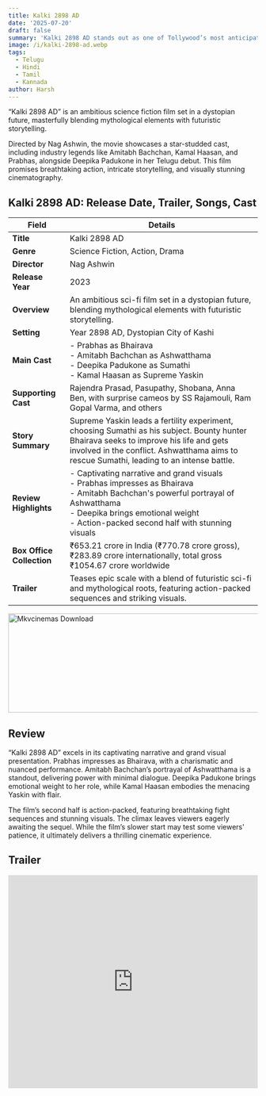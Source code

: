```yaml
---
title: Kalki 2898 AD
date: '2025-07-20'
draft: false
summary: 'Kalki 2898 AD stands out as one of Tollywood’s most anticipated and successful movies of 2024.'
image: /i/kalki-2898-ad.webp
tags:
  - Telugu
  - Hindi
  - Tamil
  - Kannada
author: Harsh
---
```


“Kalki 2898 AD” is an ambitious science fiction film set in a dystopian future, masterfully blending mythological elements with futuristic storytelling.

Directed by Nag Ashwin, the movie showcases a star-studded cast, including industry legends like Amitabh Bachchan, Kamal Haasan, and Prabhas, alongside Deepika Padukone in her Telugu debut. This film promises breathtaking action, intricate storytelling, and visually stunning cinematography.

## Kalki 2898 AD: Release Date, Trailer, Songs, Cast

| **Field**                 | **Details**                                                                                                                                                                                                                         |
| ------------------------- | ----------------------------------------------------------------------------------------------------------------------------------------------------------------------------------------------------------------------------------- |
| **Title**                 | Kalki 2898 AD                                                                                                                                                                                                                       |
| **Genre**                 | Science Fiction, Action, Drama                                                                                                                                                                                                      |
| **Director**              | Nag Ashwin                                                                                                                                                                                                                          |
| **Release Year**          | 2023                                                                                                                                                                                                                                |
| **Overview**              | An ambitious sci-fi film set in a dystopian future, blending mythological elements with futuristic storytelling.                                                                                                                    |
| **Setting**               | Year 2898 AD, Dystopian City of Kashi                                                                                                                                                                                               |
| **Main Cast**             | - Prabhas as Bhairava<br>- Amitabh Bachchan as Ashwatthama<br>- Deepika Padukone as Sumathi<br>- Kamal Haasan as Supreme Yaskin                                                                                                     |
| **Supporting Cast**       | Rajendra Prasad, Pasupathy, Shobana, Anna Ben, with surprise cameos by SS Rajamouli, Ram Gopal Varma, and others                                                                                                                    |
| **Story Summary**         | Supreme Yaskin leads a fertility experiment, choosing Sumathi as his subject. Bounty hunter Bhairava seeks to improve his life and gets involved in the conflict. Ashwatthama aims to rescue Sumathi, leading to an intense battle. |
| **Review Highlights**     | - Captivating narrative and grand visuals<br>- Prabhas impresses as Bhairava<br>- Amitabh Bachchan's powerful portrayal of Ashwatthama<br>- Deepika brings emotional weight<br>- Action-packed second half with stunning visuals    |
| **Box Office Collection** | ₹653.21 crore in India (₹770.78 crore gross), ₹283.89 crore internationally, total gross ₹1054.67 crore worldwide                                                                                                                   |
| **Trailer**               | Teases epic scale with a blend of futuristic sci-fi and mythological roots, featuring action-packed sequences and striking visuals.                                                                                                 |

<a href="https://mkvcinemas.buzz/bookmarks-list">
  <img src="/mkvcinemas-btn.webp" alt="Mkvcinemas Download" width="600" height="200" loading="lazy">
</a>

## Review

“Kalki 2898 AD” excels in its captivating narrative and grand visual presentation. Prabhas impresses as Bhairava, with a charismatic and nuanced performance. Amitabh Bachchan’s portrayal of Ashwatthama is a standout, delivering power with minimal dialogue. Deepika Padukone brings emotional weight to her role, while Kamal Haasan embodies the menacing Yaskin with flair.

The film’s second half is action-packed, featuring breathtaking fight sequences and stunning visuals. The climax leaves viewers eagerly awaiting the sequel. While the film’s slower start may test some viewers' patience, it ultimately delivers a thrilling cinematic experience.

## Trailer

<iframe width="100%" height="430" src="https://www.youtube.com/embed/kQDd1AhGIHk?si=GVngFZGF0tetfTcN" title={title} frameborder="0" allow="accelerometer; autoplay; clipboard-write; encrypted-media; gyroscope; picture-in-picture; web-share" referrerpolicy="strict-origin-when-cross-origin" allowfullscreen loading="lazy"></iframe>
